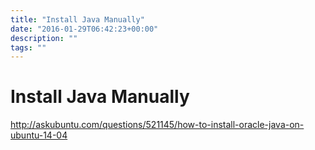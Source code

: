 ```yaml
---
title: "Install Java Manually"
date: "2016-01-29T06:42:23+00:00"
description: ""
tags: ""
---
```

# Install Java Manually

http://askubuntu.com/questions/521145/how-to-install-oracle-java-on-ubuntu-14-04

